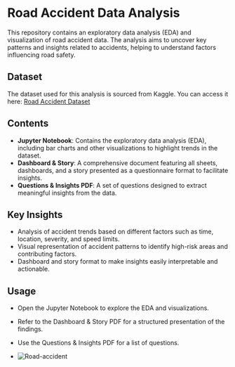 # Road Accident Data Analysis  

This repository contains an exploratory data analysis (EDA) and visualization of road accident data. The analysis aims to uncover key patterns and insights related to accidents, helping to understand factors influencing road safety.  

## Dataset  
The dataset used for this analysis is sourced from Kaggle. You can access it here: [Road Accident Dataset](https://www.kaggle.com/datasets/xavierberge/road-accident-dataset/data)  

## Contents  

- **Jupyter Notebook**: Contains the exploratory data analysis (EDA), including bar charts and other visualizations to highlight trends in the dataset.  
- **Dashboard & Story**: A comprehensive document featuring all sheets, dashboards, and a story presented as a questionnaire format to facilitate insights.  
- **Questions & Insights PDF**: A set of questions designed to extract meaningful insights from the data.  

## Key Insights  

- Analysis of accident trends based on different factors such as time, location, severity, and speed limits.  
- Visual representation of accident patterns to identify high-risk areas and contributing factors.  
- Dashboard and story format to make insights easily interpretable and actionable.  

## Usage  

- Open the Jupyter Notebook to explore the EDA and visualizations.  
- Refer to the Dashboard & Story PDF for a structured presentation of the findings.  
- Use the Questions & Insights PDF for a list of questions.

- ![Road-accident](https://github.com/user-attachments/assets/6a0cd54d-acb6-4e67-871a-5f50330fd7ac)
